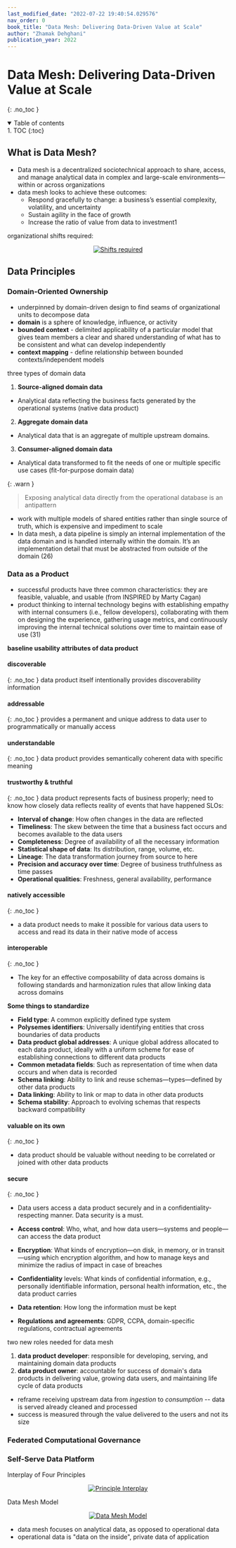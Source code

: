 ```yaml
---
last_modified_date: "2022-07-22 19:40:54.029576"
nav_order: 0
book_title: "Data Mesh: Delivering Data-Driven Value at Scale"
author: "Zhamak Dehghani"
publication_year: 2022
---
```

# Data Mesh: Delivering Data-Driven Value at Scale
{: .no_toc }

<details open markdown="block">
  <summary>
    Table of contents
  </summary>
1. TOC
{:toc}
</details>


## What is Data Mesh?
- Data mesh is a decentralized sociotechnical approach to share, access, and manage analytical data in complex and large-scale environments—within or across organizations
- data mesh looks to achieve these outcomes:
  - Respond gracefully to change: a business’s essential complexity, volatility, and uncertainty
  - Sustain agility in the face of growth
  - Increase the ratio of value from data to investment1

organizational shifts required:
<div style="text-align:center">
  <a href="/assets/img/data-mesh-shifts.jpg">
    <img src="/assets/img/data-mesh-shifts.jpg" alt="Shifts required">
  </a>
</div>

## Data Principles
### Domain-Oriented Ownership
- underpinned by domain-driven design to find seams of organizational units to decompose data
- **domain** is a sphere of knowledge, influence, or activity
- **bounded context** - delimited applicability of a particular model that gives team members a clear and shared understanding of what has to be consistent and what can develop independently
- **context mapping** - define relationship between bounded contexts/independent models

three types of domain data
1. **Source-aligned domain data**
  - Analytical data reflecting the business facts generated by the operational systems (native data product)
2. **Aggregate domain data**
  - Analytical data that is an aggregate of multiple upstream domains.
3. **Consumer-aligned domain data**
  - Analytical data transformed to fit the needs of one or multiple specific use cases (fit-for-purpose domain data)

{: .warn }
> Exposing analytical data directly from the operational database is an antipattern

- work with multiple models of shared entities rather than single source of truth, which is expensive and impediment to scale
- In data mesh, a data pipeline is simply an internal implementation of the data domain and is handled internally within the domain. It’s an implementation detail that must be abstracted from outside of the domain (26)

### Data as a Product

- successful products have three common characteristics: they are feasible, valuable, and usable (from INSPIRED by Marty Cagan)
- product thinking to internal technology begins with establishing empathy with internal consumers (i.e., fellow developers), collaborating with them on designing the experience, gathering usage metrics, and continuously improving the internal technical solutions over time to maintain ease of use (31)

**baseline usability attributes of data product**
#### discoverable
{: .no_toc }
data product itself intentionally provides discoverability information

#### addressable
{: .no_toc }
provides a permanent and unique address to data user to programmatically or manually access

#### understandable
{: .no_toc }
data product provides semantically coherent data with specific meaning

#### trustworthy & truthful
{: .no_toc }
data product represents facts of business properly; need to know how closely data reflects reality of events that have happened
SLOs:
- **Interval of change**: How often changes in the data are reflected
- **Timeliness**: The skew between the time that a business fact occurs and becomes available to the data users
- **Completeness**: Degree of availability of all the necessary information
- **Statistical shape of data**: Its distribution, range, volume, etc.
- **Lineage**: The data transformation journey from source to here
- **Precision and accuracy over time**: Degree of business truthfulness as time passes
- **Operational qualities**: Freshness, general availability, performance

#### natively accessible
{: .no_toc }
- a data product needs to make it possible for various data users to access and read its data in their native mode of access

#### interoperable
{: .no_toc }
- The key for an effective composability of data across domains is following standards and harmonization rules that allow linking data across domains

**Some things to standardize**
- **Field type**:  A common explicitly defined type system
- **Polysemes identifiers**: Universally identifying entities that cross boundaries of data products
- **Data product global addresses**: A unique global address allocated to each data product, ideally with a uniform scheme for ease of establishing connections to different data products
- **Common metadata fields**: Such as representation of time when data occurs and when data is recorded
- **Schema linking**: Ability to link and reuse schemas—types—defined by other data products
- **Data linking**: Ability to link or map to data in other data products
- **Schema stability**: Approach to evolving schemas that respects backward compatibility

#### valuable on its own
{: .no_toc }
- data product should be valuable without needing to be correlated or joined with other data products

#### secure
{: .no_toc }
- Data users access a data product securely and in a confidentiality-respecting manner. Data security is a must.

- **Access control**: Who, what, and how data users—systems and people—can access the data product
- **Encryption**: What kinds of encryption—on disk, in memory, or in transit—using which encryption algorithm, and how to manage keys and minimize the radius of impact in case of breaches
- **Confidentiality** levels: What kinds of confidential information, e.g., personally identifiable information, personal health information, etc., the data product carries
- **Data retention**: How long the information must be kept
- **Regulations and agreements**: GDPR, CCPA, domain-specific regulations, contractual agreements

two new roles needed for data mesh
1. **data product developer**: responsible for developing, serving, and maintaining domain data products
2. **data product owner**: accountable for success of domain's data products in delivering value, growing data users, and maintaining life cycle of data products

- reframe receiving upstream data from _ingestion_ to _consumption_ -- data is served already cleaned and processed
- success is measured through the value delivered to the users and not its size

### Federated Computational Governance
### Self-Serve Data Platform

Interplay of Four Principles
<div style="text-align:center">
  <a href="/assets/img/data-mesh-principle-interplay.jpg">
    <img src="/assets/img/data-mesh-principle-interplay.jpg" alt="Principle Interplay">
  </a>
</div>

Data Mesh Model
<div style="text-align:center">
  <a href="/assets/img/data-mesh-model.jpg">
    <img src="/assets/img/data-mesh-model.jpg" alt="Data Mesh Model">
  </a>
</div>

- data mesh focuses on analytical data, as opposed to operational data
- operational data is "data on the inside", private data of application